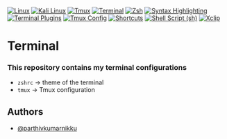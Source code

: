 [![Linux](https://img.shields.io/badge/Linux-FCC624?style=for-the-badge&logo=linux&logoColor=black)](#) 
[![Kali Linux](https://img.shields.io/badge/Kali_Linux-268BEE?style=for-the-badge&logo=kali-linux&logoColor=white)](#) 
[![Tmux](https://img.shields.io/badge/Tmux-1BB91F?style=for-the-badge&logo=tmux&logoColor=white)](#) 
[![Terminal](https://img.shields.io/badge/Terminal-black?style=for-the-badge&logo=gnome-terminal&logoColor=white)](#) 
[![Zsh](https://img.shields.io/badge/Zsh-FFD500?style=for-the-badge&logo=gnu-bash&logoColor=black)](#) 
[![Syntax Highlighting](https://img.shields.io/badge/Syntax_Highlighting-007ACC?style=for-the-badge&logo=visual-studio-code&logoColor=white)](#) 
[![Terminal Plugins](https://img.shields.io/badge/Terminal_Plugins-1E90FF?style=for-the-badge&logo=plug&logoColor=white)](#) 
[![Tmux Config](https://img.shields.io/badge/Tmux_Config-2F4F4F?style=for-the-badge&logo=tmux&logoColor=white)](#) 
[![Shortcuts](https://img.shields.io/badge/Shortcuts-FFA500?style=for-the-badge&logo=shortcuts&logoColor=white)](#) 
[![Shell Script (sh)](https://img.shields.io/badge/Sh-4EAA25?style=for-the-badge&logo=gnu-bash&logoColor=white)](#) 
[![Xclip](https://img.shields.io/badge/Xclip-4682B4?style=for-the-badge&logo=clip&logoColor=white)](#)


# Terminal

### This repository contains my terminal configurations 

- `zshrc` -> theme of the terminal
- `tmux`     -> Tmux configuration 





## Authors

- [@parthivkumarnikku](https://www.github.com/parthivkumarnikku)

